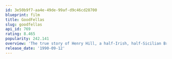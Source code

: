 ```yaml
---
id: 3e50b9f7-aa4e-49de-99af-d9c46cd28700
blueprint: film
title: GoodFellas
slug: goodfellas
api_id: 769
rating: 8.465
popularity: 242.141
overview: 'The true story of Henry Hill, a half-Irish, half-Sicilian Brooklyn kid who is adopted by neighbourhood gangsters at an early age and climbs the ranks of a Mafia family under the guidance of Jimmy Conway.'
release_date: '1990-09-12'
---
```

